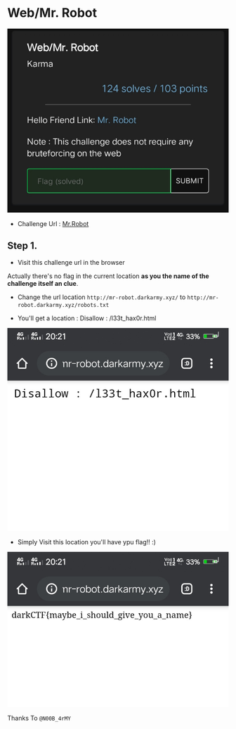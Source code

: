 # Web/Mr. Robot

![Chall](https://github.com/N00BARMY/DarkCTF-Pre/blob/master/chall.JPG)

- Challenge Url : [Mr.Robot](http://mr-robot.darkarmy.xyz/)

## Step 1. 
- Visit this challenge url in the browser 

Actually there's no flag in the current location **as you the name of the challenge itself an clue**.

- Change the url location ```http://mr-robot.darkarmy.xyz/``` to ```http://mr-robot.darkarmy.xyz/robots.txt```

- You'll get a location : Disallow : /l33t_hax0r.html

![Screenshot 1.](https://github.com/N00BARMY/DarkCTF-Pre/blob/master/robot-file.JPG)

- Simply Visit this location you'll have ypu flag!! :)

![Screenshot 1.](https://github.com/N00BARMY/DarkCTF-Pre/blob/master/flag.JPG)

Thanks To ```@N00B_4rMY```
